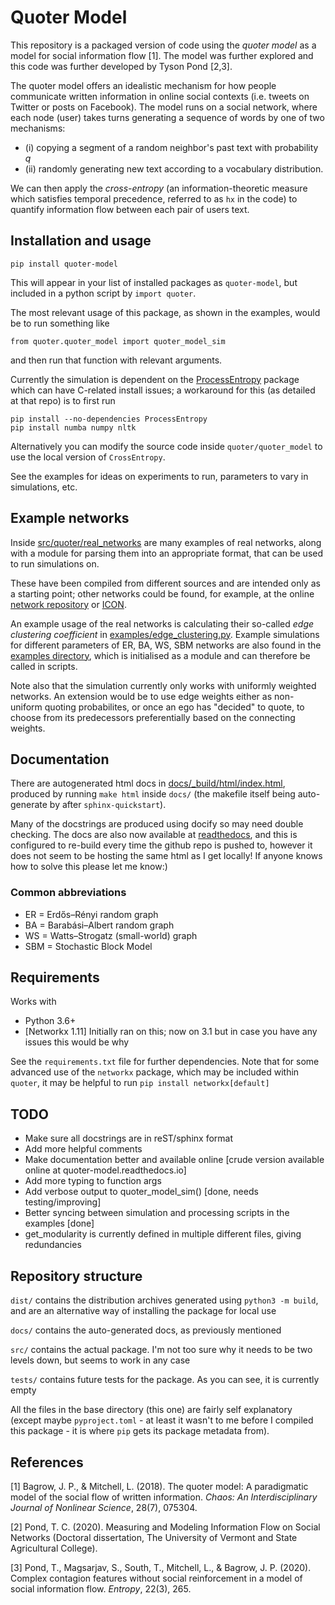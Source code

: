 # Quoter Model
This repository is a packaged version of code using the *quoter model* as a model for social information flow [1]. The model was further explored and this code was further developed by Tyson Pond [2,3].

The quoter model offers an idealistic mechanism for how people communicate written information in online social contexts (i.e. tweets on Twitter or posts on Facebook). The model runs on a social network, where each node (user) takes turns generating a sequence of words by one of two mechanisms: 
+ (i) copying a segment of a random neighbor's past text with probability $q$ 
+ (ii) randomly generating new text according to a vocabulary distribution. 

We can then apply the *cross-entropy* (an information-theoretic measure which satisfies temporal precedence, referred to as `hx` in the code) to quantify information flow between each pair of users text. 

## Installation and usage
```
pip install quoter-model
```
This will appear in your list of installed packages as `quoter-model`, but included in a python script by `import quoter`.

The most relevant usage of this package, as shown in the examples, would be to run something like 
```
from quoter.quoter_model import quoter_model_sim
```
and then run that function with relevant arguments.

Currently the simulation is dependent on the [ProcessEntropy](https://github.com/tobinsouth/ProcessEntropy/tree/master) package which can have C-related install issues; a workaround for this (as detailed at that repo) is to first run 
```
pip install --no-dependencies ProcessEntropy
pip install numba numpy nltk
```
Alternatively you can modify the source code inside `quoter/quoter_model` to use the local version of `CrossEntropy`. 

See the examples for ideas on experiments to run, parameters to vary in simulations, etc.

## Example networks
Inside [src/quoter/real_networks](src/quoter/real_networks) are many examples of real networks, along with a module for parsing them into an appropriate format, that can be used to run simulations on. 

These have been compiled from different sources and are intended only as a starting point; other networks could be found, for example, at the online [network repository](https://networkrepository.com/index.php) or [ICON](https://icon.colorado.edu/#!/).

An example usage of the real networks is calculating their so-called *edge clustering coefficient* in [examples/edge_clustering.py](src/quoter/examples/edge_clustering.py). Example simulations for different parameters of ER, BA, WS, SBM networks are also found in the [examples directory](src/quoter/examples/), which is initialised as a module and can therefore be called in scripts.

Note also that the simulation currently only works with uniformly weighted networks. An extension would be to use edge weights either as non-uniform quoting probabilites, or once an ego has "decided" to quote, to choose from its predecessors preferentially based on the connecting weights.

## Documentation
There are autogenerated html docs in [docs/_build/html/index.html](docs/_build/html/index.html), produced by running `make html` inside `docs/` (the makefile itself being auto-generate by after `sphinx-quickstart`). 

Many of the docstrings are produced using docify so may need double checking. The docs are also now available at [readthedocs](https://quoter-model.readthedocs.io/en/latest/), and this is configured to re-build every time the github repo is pushed to, however it does not seem to be hosting the same html as I get locally! If anyone knows how to solve this please let me know:)

### Common abbreviations
+ ER = Erdős–Rényi random graph
+ BA = Barabási–Albert random graph
+ WS = Watts–Strogatz (small-world) graph
+ SBM = Stochastic Block Model

## Requirements
Works with
+ Python 3.6+
+ [Networkx 1.11] Initially ran on this; now on 3.1 but in case you have any issues this would be why

See the `requirements.txt` file for further dependencies. Note that for some advanced use of the `networkx` package, which may be included within `quoter`, it may be helpful to run `pip install networkx[default]`

## TODO
+ Make sure all docstrings are in reST/sphinx format
+ Add more helpful comments
+ Make documentation better and available online [crude version available online at quoter-model.readthedocs.io]
+ Add more typing to function args
+ Add verbose output to quoter_model_sim() [done, needs testing/improving]
+ Better syncing between simulation and processing scripts in the examples [done]
+ get_modularity is currently defined in multiple different files, giving redundancies

## Repository structure
`dist/` contains the distribution archives generated using `python3 -m build`, and are an alternative way of installing the package for local use

`docs/` contains the auto-generated docs, as previously mentioned

`src/` contains the actual package. I'm not too sure why it needs to be two levels down, but seems to work in any case

`tests/` contains future tests for the package. As you can see, it is currently empty

All the files in the base directory (this one) are fairly self explanatory (except maybe `pyproject.toml` - at least it wasn't to me before I compiled this package - it is where `pip` gets its package metadata from).

## References
[1] Bagrow, J. P., & Mitchell, L. (2018). The quoter model: A paradigmatic model of the social flow of written information. *Chaos: An Interdisciplinary Journal of Nonlinear Science*, 28(7), 075304.

[2] Pond, T. C. (2020). Measuring and Modeling Information Flow on Social Networks (Doctoral dissertation, The University of Vermont and State Agricultural College).

[3] Pond, T., Magsarjav, S., South, T., Mitchell, L., & Bagrow, J. P. (2020). Complex contagion features without social reinforcement in a model of social information flow. *Entropy*, 22(3), 265.
